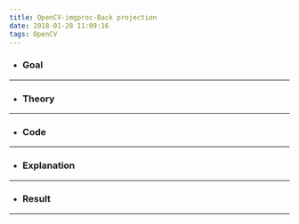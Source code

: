 ```yaml
---
title: OpenCV-imgproc-Back projection
date: 2018-01-28 11:09:16
tags: OpenCV
---
```

- ### Goal

---
- ### Theory

---
- ### Code

---
- ### Explanation

---
- ### Result

---
